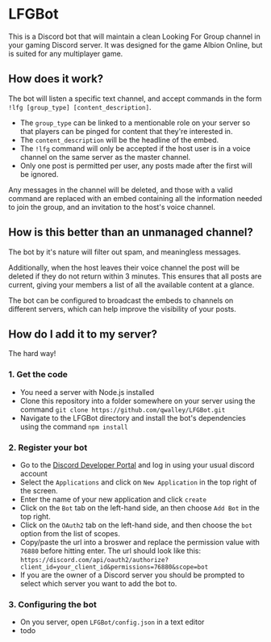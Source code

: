 # LFGBot
This is a Discord bot that will maintain a clean Looking For Group channel in your gaming Discord server. It was designed for the game Albion Online, but is suited for any multiplayer game.

## How does it work?
The bot will listen a specific text channel, and accept commands in the form `!lfg [group_type] [content_description]`. 
  * The `group_type` can be linked to a mentionable role on your server so that players can be pinged for content that they're interested in.
  * The `content_description` will be the headline of the embed.
  * The `!lfg` command will only be accepted if the host user is in a voice channel on the same server as the master channel.
  * Only one post is permitted per user, any posts made after the first will be ignored.
  
Any messages in the channel will be deleted, and those with a valid command are replaced with an embed containing all the information needed to join the group, and an invitation to the host's voice channel.
  
## How is this better than an unmanaged channel?
The bot by it's nature will filter out spam, and meaningless messages. 

Additionally, when the host leaves their voice channel the post will be deleted if they do not return within 3 minutes. This ensures that all posts are current, giving your members a list of all the available content at a glance.

The bot can be configured to broadcast the embeds to channels on different servers, which can help improve the visibility of your posts.

## How do I add it to my server?
The hard way!

### 1. Get the code
  - You need a server with Node.js installed
  - Clone this repository into a folder somewhere on your server using the command `git clone https://github.com/qwalley/LFGBot.git`
  - Navigate to the LFGBot directory and install the bot's dependencies using the command `npm install`
### 2. Register your bot
  * Go to the [Discord Developer Portal](https://discord.com/login?redirect_to=%2Fdevelopers) and log in using your usual discord account
  * Select the `Applications` and click on `New Application` in the top right of the screen.
  * Enter the name of your new application and click `create`
  * Click on the `Bot` tab on the left-hand side, an then choose `Add Bot` in the top right.
  * Click on the `OAuth2` tab on the left-hand side, and then choose the `bot` option from the list of scopes.
  * Copy/paste the url into a broswer and replace the permission value with `76880` before hitting enter. The url should look like this: `https://discord.com/api/oauth2/authorize?client_id=your_client_id&permissions=76880&scope=bot`
  * If you are the owner of a Discord server you should be prompted to select which server you want to add the bot to.
### 3. Configuring the bot
  * On you server, open `LFGBot/config.json` in a text editor
  * todo
